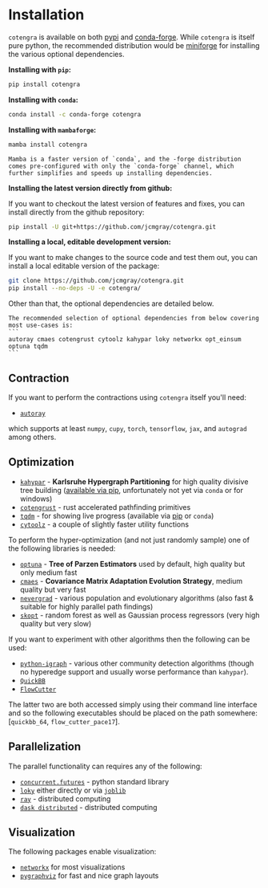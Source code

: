 # Installation

`cotengra` is available on both [pypi](https://pypi.org/project/cotengra/) and [conda-forge](https://anaconda.org/conda-forge/cotengra). While `cotengra` is itself pure python, the recommended distribution would be [miniforge](https://github.com/conda-forge/miniforge) for installing the various optional dependencies.

**Installing with `pip`:**
```bash
pip install cotengra
```

**Installing with `conda`:**
```bash
conda install -c conda-forge cotengra
```

**Installing with `mambaforge`:**
```bash
mamba install cotengra
```

```{hint}
Mamba is a faster version of `conda`, and the -forge distribution comes pre-configured with only the `conda-forge` channel, which further simplifies and speeds up installing dependencies.
```

**Installing the latest version directly from github:**

If you want to checkout the latest version of features and fixes, you can install directly from the github repository:
```bash
pip install -U git+https://github.com/jcmgray/cotengra.git
```

**Installing a local, editable development version:**

If you want to make changes to the source code and test them out, you can install a local editable version of the package:
```bash
git clone https://github.com/jcmgray/cotengra.git
pip install --no-deps -U -e cotengra/
```

Other than that, the optional dependencies are detailed below.

````{hint}
The recommended selection of optional dependencies from below covering most use-cases is:
```
autoray cmaes cotengrust cytoolz kahypar loky networkx opt_einsum optuna tqdm
```
````

## Contraction

If you want to perform the contractions using ``cotengra`` itself you'll need:

* [`autoray`](https://github.com/jcmgray/autoray)

which supports at least `numpy`, `cupy`, `torch`, `tensorflow`, `jax`, and `autograd` among others.

## Optimization

* [`kahypar`](https://github.com/SebastianSchlag/kahypar) - **Karlsruhe Hypergraph Partitioning** for high quality divisive tree building ([available via pip](https://pypi.org/project/kahypar/), unfortunately not yet via `conda` or for windows)
* [`cotengrust`](https://github.com/jcmgray/cotengrust/tree/main) - rust accelerated pathfinding primitives
* [`tqdm`](https://github.com/tqdm/tqdm) - for showing live progress (available via [pip](https://pypi.org/project/tqdm/) or `conda`)
* [`cytoolz`](https://github.com/pytoolz/cytoolz/) - a couple of slightly faster utility functions

To perform the hyper-optimization (and not just randomly sample) one of the following libraries is needed:

* [`optuna`](https://github.com/optuna/optuna) - **Tree of Parzen Estimators** used by default, high quality but only medium fast
* [`cmaes`](https://github.com/CyberAgentAILab/cmaes) - **Covariance Matrix Adaptation Evolution Strategy**, medium quality but very fast
* [`nevergrad`](https://facebookresearch.github.io/nevergrad/) - various population and evolutionary algorithms (also fast & suitable for highly parallel path findings)
* [`skopt`](https://scikit-optimize.github.io/stable/) - random forest as well as Gaussian process regressors (very high quality but very slow)

If you want to experiment with other algorithms then the following can be used:

* [`python-igraph`](https://igraph.org/python/) - various other community detection algorithms (though no hyperedge support and usually worse performance than `kahypar`).
* [`QuickBB`](https://www.hlt.utdallas.edu/~vgogate/quickbb.html)
* [`FlowCutter`](https://github.com/kit-algo/flow-cutter-pace17)

The latter two are both accessed simply using their command line interface and so the following executables should be placed on the path somewhere:
[`quickbb_64`, `flow_cutter_pace17`].


## Parallelization

The parallel functionality can requires any of the following:

* [`concurrent.futures`](https://docs.python.org/3/library/concurrent.futures.html) - python standard library
* [`loky`](https://github.com/joblib/loky) either directly or via [`joblib`](https://joblib.readthedocs.io/)
* [`ray`](https://www.ray.io/) - distributed computing
* [`dask distributed`](http://distributed.dask.org) - distributed computing


## Visualization

The following packages enable visualization:

* [`networkx`](https://networkx.org/) for most visualizations
* [`pygraphviz`](https://pygraphviz.github.io/) for fast and nice graph layouts
